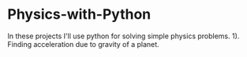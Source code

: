 # Physics-with-Python
In these projects I'll use python for solving simple physics problems.
1). Finding acceleration due to gravity of a planet.

